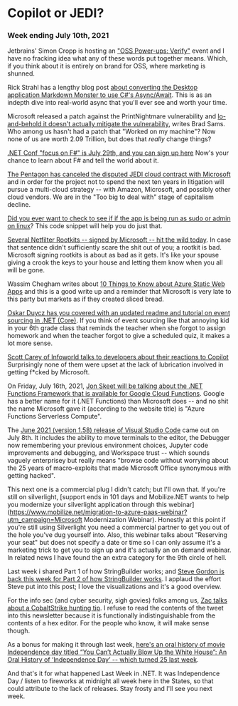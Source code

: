# Copilot or JEDI?

### Week ending July 10th, 2021

Jetbrains' Simon Cropp is hosting an ["OSS Power-ups: Verify"](https://www.youtube.com/watch?v=ZD5-51iCmU0) event and I have no fracking idea what any of these words put together means.  Which, if you think about it is entirely on brand for OSS, where marketing is shunned.

Rick Strahl has a lengthy blog post [about converting the Desktop application Markdown Monster to use C#'s Async/Await](https://weblog.west-wind.com/posts/2021/Jul/07/Thoughts-on-AsyncAwait-Conversion-in-a-Desktop-App).  This is as an indepth dive into real-world async that you'll ever see and worth your time.

Microsoft released a patch against the PrintNightmare vulnerability and [lo-and-behold it doesn't actually mitigate the vulnerability](https://petri.com/microsofts-printnightmare-patch-not-effective-against-vulnerability), writes Brad Sams. Who among us hasn't had a patch that "Worked on my machine"?  Now none of us are worth 2.09 Trillion, but does that *really* change things?

[.NET Conf "focus on F#" is July 29th, and you can sign up here](https://focus.dotnetconf.net/) Now's your chance to learn about F# and tell the world about it.

[The Pentagon has canceled the disputed JEDI cloud contract with Microsoft](https://apnews.com/article/amazoncom-inc-technology-business-government-and-politics-83dae68a0ed4e24246900a1d1d1d00be?utm_medium=AP&utm_source=Twitter&utm_campaign=SocialFlow) and in order for the project not to spend the next ten years in litigation will pursue a multi-cloud strategy -- with Amazon, Microsoft, and possibly other cloud vendors. We are in the "Too big to deal with" stage of capitalism decline.

[Did you ever want to check to see if if the app is being run as sudo or admin on linux](https://github.com/dotnet/runtime/issues/25118#issuecomment-367407469)? This code snippet will help you do just that.

[Several Netfilter Rootkits -- signed by Microsoft -- hit the wild today](https://twitter.com/GossiTheDog/status/1411988717611458564).  In case that sentence didn't sufficiently scare the shit out of you; a rootkit is bad. Microsoft signing rootkits is about as bad as it gets. It's like your spouse giving a crook the keys to your house and letting them know when you all will be gone.

Wassim Chegham writes about [10 Things to Know about Azure Static Web Apps](https://dev.to/azure/10-things-to-know-about-azure-static-web-apps-3n4i) and this is a good write up and a reminder that Microsoft is very late to this party but markets as if they created sliced bread.

[Oskar Duycz has you covered with an updated readme and tutorial on event sourcing in .NET (Core)](https://twitter.com/oskar_at_net/status/1413097250679574530?s=20). If you think of event sourcing like that annoying kid in your 6th grade class that reminds the teacher when she forgot to assign homework and when the teacher forgot to give a scheduled quiz, it makes a lot more sense.  

[Scott Carey of Infoworld talks to developers about their reactions to Copilot](https://www.infoworld.com/article/3624688/developers-react-to-github-copilot.html) Surprisingly none of them were upset at the lack of lubrication involved in getting f\*cked by Microsoft.

On Friday, July 16th, 2021, [Jon Skeet will be talking about the .NET Functions Framework that is available for Google Cloud Functions](https://www.meetup.com/The-Chicago-NET-Users-Group/events/279290351/).  Google has a better name for it (.NET Functions) than Microsoft does -- and no shit the name Microsoft gave it (according to the website title) is "Azure Functions Serverless Compute".

The [June 2021 (version 1.58) release of Visual Studio Code](https://code.visualstudio.com/updates/v1_58) came out on July 8th. It includes the ability to move terminals to the editor, the Debugger now remembering your previous environment choices, Jupyter code improvements and debugging, and Workspace trust -- which sounds vaguely enterprisey but really means "browse code without worrying about the 25 years of macro-exploits that made Microsoft Office synonymous with getting hacked". 

This next one is a commercial plug I didn't catch; but I'll own that.  If you're still on silverlight, [support ends in 101 days and Mobilize.NET wants to help you modernize your silverlight application through this webinar](https://www.mobilize.net/migration-to-azure-paas-webinar?utm_campaign=Microsoft Modernization Webinar).  Honestly at this point if you're still using Silverlight you need a commercial partner to get you out of the hole you've dug yourself into.  Also, this webinar talks about "Reserving your seat" but does not specify a date or time so I can only assume it's a marketing trick to get you to sign up and it's actually an on demand webinar. In related news I have found the an extra category for the 9th circle of hell.


Last week i shared Part 1 of how StringBuilder works; and [Steve Gordon is back this week for Part 2 of how StringBuilder works](https://www.stevejgordon.co.uk/how-does-the-stringbuilder-work-in-dotnet-part-2). I applaud the effort Steve put into this post; I love the visualizations and it's a good overview.

For the info sec (and cyber security, sigh govies) folks among us, [Zac talks about a CobaltStrike hunting tip](https://twitter.com/svch0st/status/1413688851877416960?s=20).  I refuse to read the contents of the tweet into this newsletter because it is functionally indistinguishable from the contents of a hex editor.  For the people who know, it will make sense though.

As a bonus for making it through last week, [here's an oral history of movie Independence day titled “You Can’t Actually Blow Up the White House”: An Oral History of ‘Independence Day’ -- which turned 25 last week](https://www.hollywoodreporter.com/movies/movie-features/independence-day-movie-cast-oral-history-1234976626/). 

And that's it for what happened Last Week in .NET.  It was Independence Day / listen to fireworks at midnight all week here in the States, so that could attribute to the lack of releases.  Stay frosty and I'll see you next week.

